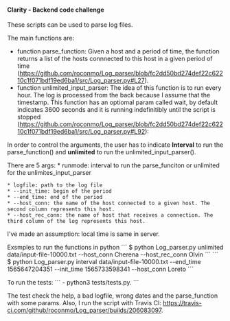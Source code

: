 #### Clarity - Backend code challenge

These scripts can be used to parse log files.

The main functions are:
- function parse_function: Given a host and a period of time,  the function returns a list of the hosts connnected to this host in a given period of time (https://github.com/roconmo/Log_parser/blob/fc2dd50bd274def22c62210c1f071bdf19ed6ba1/src/Log_parser.py#L27).
- function unlimited_input_parser: The idea of this function is to run every hour. The log is processed from the back because I assume that the timestamp. This 
function has an optiomal param called wait, by default indicates 3600 seconds and it is running indefinitibly until the script is stopped (https://github.com/roconmo/Log_parser/blob/fc2dd50bd274def22c62210c1f071bdf19ed6ba1/src/Log_parser.py#L92):

In order to control the arguments, the user has to indicate **Interval** to run the parse_function() and **unlimited** to run the unlimited_input_parser(). 

There are 5 args:
    * runmode: interval to run the parse_funciton or unlimited for the unlimites_input_parser
    
    
    * logfile: path to the log file
    * --init_time: begin of the period 
    * --end_time: end of the period
    * --host_conn: the name of the host connected to a given host. The second column represents this host.
    * --host_rec_conn: the name of host that receives a connection. The third column of the log represents this host.
    
I've made an assumption: local time is same in server.

Exsmples to run the functions in python
´´´ $ python Log_parser.py unlimited data/input-file-10000.txt --host_conn Cherena --host_rec_conn Olvin ´´´
´´´ $ python Log_parser.py interval data/input-file-10000.txt --end_time 1565647204351 --init_time 1565733598341 --host_conn Loreto ´´´

To run the tests: 
´´´ - python3 tests/tests.py. ´´´

The test check the help, a bad logfile, wrong dates and the parse_function with some params.
Also, I run the script with Travis CI: https://travis-ci.com/github/roconmo/Log_parser/builds/206083097.
